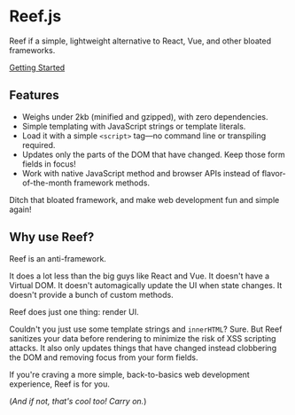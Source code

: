 # Reef.js

Reef if a simple, lightweight alternative to React, Vue, and other bloated frameworks.

<a class="btn" href="setup.html">Getting Started</a>

## Features

- Weighs under 2kb (minified and gzipped), with zero dependencies.
- Simple templating with JavaScript strings or template literals.
- Load it with a simple `<script>` tag&mdash;no command line or transpiling required.
- Updates only the parts of the DOM that have changed. Keep those form fields in focus!
- Work with native JavaScript method and browser APIs instead of flavor-of-the-month framework methods.

Ditch that bloated framework, and make web development fun and simple again!

## Why use Reef?

Reef is an anti-framework.

It does a lot less than the big guys like React and Vue. It doesn't have a Virtual DOM. It doesn't automagically update the UI when state changes. It doesn't provide a bunch of custom methods.

Reef does just one thing: render UI.

Couldn't you just use some template strings and `innerHTML`? Sure. But Reef sanitizes your data before rendering to minimize the risk of XSS scripting attacks. It also only updates things that have changed instead clobbering the DOM and removing focus from your form fields.

If you're craving a more simple, back-to-basics web development experience, Reef is for you.

(*And if not, that's cool too! Carry on.*)